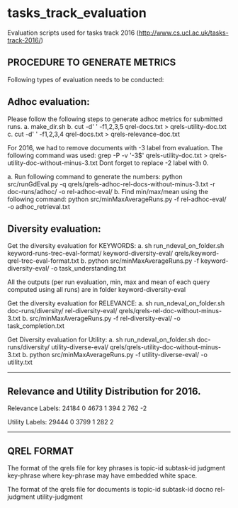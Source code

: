 # tasks_track_evaluation

Evaluation scripts used for tasks track 2016 (http://www.cs.ucl.ac.uk/tasks-track-2016/)


PROCEDURE TO GENERATE METRICS
-----------------------------

Following types of evaluation needs to be conducted:

Adhoc evaluation:
-----------------
Please follow the following steps to generate adhoc metrics for submitted runs.
a. make_dir.sh
b. cut -d' ' -f1,2,3,5 qrel-docs.txt > qrels-utility-doc.txt
c. cut -d' ' -f1,2,3,4 qrel-docs.txt > qrels-relevance-doc.txt

For 2016, we had to remove documents with -3 label from evaluation. The following command was used:
 grep -P -v '\-3$' qrels-utility-doc.txt > qrels-utility-doc-without-minus-3.txt 
Dont forget to replace -2 label with 0. 

a. Run following command to generate the numbers:
 python src/runGdEval.py -q qrels/qrels-adhoc-rel-docs-without-minus-3.txt -r doc-runs/adhoc/ -o rel-adhoc-eval/
b. Find min/max/mean using the following command:
  python src/minMaxAverageRuns.py -f rel-adhoc-eval/ -o adhoc_retrieval.txt


Diversity evaluation:
-----------------
Get the diversity evaluation for KEYWORDS:
a. sh run_ndeval_on_folder.sh keyword-runs-trec-eval-format/ keyword-diversity-eval/ qrels/keyword-qrel-trec-eval-format.txt
b. python src/minMaxAverageRuns.py -f keyword-diversity-eval/ -o task_understanding.txt

All the outputs (per run evaluation, min, max and mean of each query computed using all runs) are in folder keyword-diversity-eval

Get the diversity evaluation for RELEVANCE:
a. sh run_ndeval_on_folder.sh doc-runs/diversity/ rel-diversity-eval/ qrels/qrels-rel-doc-without-minus-3.txt 
b.  src/minMaxAverageRuns.py -f rel-diversity-eval/ -o task_completion.txt

Get Diversity evaluation for Utility:
a. sh run_ndeval_on_folder.sh doc-runs/diversity/ utility-diverse-eval/ qrels/qrels-utility-doc-without-minus-3.txt
b. python src/minMaxAverageRuns.py -f utility-diverse-eval/ -o utility.txt

-----------------------------------
Relevance and Utility Distribution for 2016.
-----------------------------------

Relevance Labels:
24184 0
4673 1
394 2
762 -2

Utility Labels:
29444 0
3799 1
282 2

-----------
QREL FORMAT
-----------

The format of the qrels file for key phrases is
     topic-id subtask-id judgment key-phrase
where key-phrase may have embedded white space.

The format of the qrels file for documents is
     topic-id subtask-id docno rel-judgment utility-judgment

